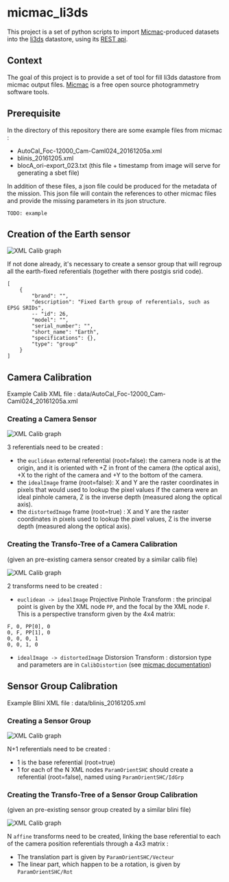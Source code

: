 # micmac_li3ds

This project is a set of python scripts to import [Micmac](https://github.com/micmacIGN/micmac)-produced datasets into the  [li3ds](https://github.com/li3ds) datastore, using its [REST api](https://github.com/li3ds/api-li3ds).

## Context

The goal of this project is to provide a set of tool for fill li3ds datastore from micmac output files. [Micmac](https://github.com/micmacIGN/micmac) is a free open source photogrammetry software tools.

## Prerequisite

In the directory of this repository there are some example files from micmac : 
- AutoCal_Foc-12000_Cam-Caml024_20161205a.xml
- blinis_20161205.xml
- blocA_ori-export_023.txt (this file + timestamp from image will serve for generating a sbet file)


In addition of these files, a json file could be produced for the metadata of the mission. This json file will contain the references to other micmac files and provide the missing parameters in its json structure.

```
TODO: example
```

## Creation of the Earth sensor

![XML Calib graph](https://g.gravizo.com/g?digraph%20G%20{rankdir=LR;compound=true;subgraph%20cluster_earth{label="Earth";ECEF[shape=box];Lambert93[shape=box];"..."[shape=box];}})

If not done already, it's necessary to create a sensor group that will regroup all the earth-fixed referentials (together with there postgis srid code).

```
[
    {
        "brand": "",
        "description": "Fixed Earth group of referentials, such as EPSG SRIDs",
        -- "id": 26,
        "model": "",
        "serial_number": "",
        "short_name": "Earth",
        "specifications": {},
        "type": "group"
    }
]
```

## Camera Calibration
Example Calib XML file : data/AutoCal_Foc-12000_Cam-Caml024_20161205a.xml

### Creating a Camera Sensor

![XML Calib graph](https://g.gravizo.com/g?digraph%20G%20{rankdir=LR;compound=true;subgraph%20cluster_sensor{label="Camera";euclidean[shape=box];idealImage[shape=box];distortedImage[shape=box,color=red];}})


3 referentials need to be created :
- the `euclidean` external referential (root=false): the camera node is at the origin, and it is oriented with +Z in front of the camera (the optical axis), +X to the right of the camera and +Y to the bottom of the camera.
- the `idealImage` frame  (root=false): X and Y are the raster coordinates in pixels that would used to lookup the pixel values if the camera were an ideal pinhole camera, Z is the inverse depth (measured along the optical axis).
- the `distortedImage` frame  (root=true) : X and Y are the raster coordinates in pixels used to lookup the pixel values, Z is the inverse depth (measured along the optical axis).

### Creating the Transfo-Tree of a Camera Calibration 
(given an pre-existing camera sensor created by a similar calib file)

![XML Calib graph](https://g.gravizo.com/g?digraph%20G%20{rankdir=LR;compound=true;subgraph%20cluster_sensor{label="Camera";euclidean[shape=box];idealImage[shape=box];distortedImage[shape=box;color=red];{rank=same;euclidean%20idealImage%20distortedImage}subgraph%20cluster_transfotree{label="TransfoTree%20:%20AutoCal_Foc-12000_Cam-Caml024_20161205a.xml";projection;distortion;}euclidean->projection->idealImage;idealImage->distortion->distortedImage;}})

2 transforms need to be created :
- `euclidean -> idealImage` Projective Pinhole Transform : the principal point is given by the XML node `PP`, and the focal by the XML node `F`. This is a perspective transform given by the 4x4 matrix:
```
F, 0, PP[0], 0
0, F, PP[1], 0
0, 0, 0, 1
0, 0, 1, 0
```
- `idealImage -> distortedImage` Distorsion Transform : distorsion type and parameters are in `CalibDistortion` (see [micmac documentation](https://github.com/micmacIGN/Documentation/blob/master/DocMicMac.pdf))


## Sensor Group Calibration
Example Blini XML file : data/blinis_20161205.xml

### Creating a Sensor Group

![XML Calib graph](https://g.gravizo.com/g?digraph%20G%20{rankdir=LR;compound=true;subgraph%20cluster_sensor{label="Group";base[shape=box,color=red];023[shape=box];024[shape=box];025[shape=box];026[shape=box];}})

N+1 referentials need to be created :
- 1 is the base referential (root=true)
- 1 for each of the N XML nodes `ParamOrientSHC` should create a referential (root=false), named using `ParamOrientSHC/IdGrp`

### Creating the Transfo-Tree of a Sensor Group Calibration
(given an pre-existing sensor group created by a similar blini file)

![XML Calib graph](https://g.gravizo.com/g?digraph%20G%20{rankdir=LR;compound=true;subgraph%20cluster_sensor{label="Group";base[shape=box;color=red];023[shape=box];024[shape=box];025[shape=box];026[shape=box];subgraph%20cluster_transfotree{label="TransfoTree%20:%20blinis_20161205.xml";affine023;affine024;affine025;affine026;}}base->affine023->023;base->affine024->024;base->affine025->025;base->affine026->026;})

N `affine` transforms need to be created, linking the base referential to each of the camera position referentials through a 4x3 matrix :
- The translation part is given by `ParamOrientSHC/Vecteur`
- The linear part, which happen to be a rotation, is given by `ParamOrientSHC/Rot`
